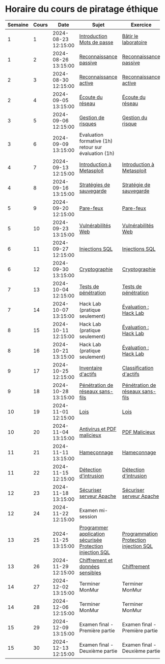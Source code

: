 # Horaire du cours de piratage éthique
Semaine|Cours|Date|Sujet|Exercice
--|--|--|--|--
1|1|2024-08-23 12:15:00|[Introduction](lecons/Introduction.md) <br/>[Mots de passe](lecons/Mots_de_passe.md)            |[Bâtir le laboratoire](exercices/Exercices_Laboratoire.md)
1|2|2024-08-26 13:15:00|[Reconnaissance passive](lecons/Reconnaissance_passive.md)|[Reconnaissance passive](exercices/Exercices_Reconnaissance_passive.md)
2|3|2024-08-30 12:15:00|[Reconnaissance active](lecons/Reconnaissance_active.md)|[Reconnaissance active](exercices/Reconnaissance_active.md) 
2|4|2024-09-05 13:15:00|[Écoute du réseau](lecons/Ecoute_reseau.md)|[Écoute du réseau](exercices/Ecoute_reseau.md)
3|5|2024-09-06 12:15:00|[Gestion de risques](lecons/Gestion_de_risques.md) |[Gestion du risque](exercices/Gestion_de_risques.md)
3|6|2024-09-09 13:15:00|Evaluation formative (1h)<br/>retour sur évaluation (1h)                |
4|7|2024-09-13 12:15:00|[Introduction à Metasploit](lecons/Intro_Metasploit.md)|[Introduction à Metasploit](exercices/Intro_Metasploit.md)
4|8|2024-09-16 13:15:00|[Stratégies de sauvegarde](lecons/Strategies_sauvegarde.md)                  |[Stratégie de sauvegarde](exercices/strategie_sauvegarde.md)
5|9|2024-09-20 12:15:00|[Pare-feux](lecons/Pare_feu.md)|[Pare-feux](exercices/Pare_feu.md)
5|10|2024-09-23 13:15:00|[Vulnérabilités Web](lecons/Vulnerabilites_Web.md)|[Vulnérabilités Web](exercices/Vulnerabilites_Web.md)
6|11|2024-09-27 12:15:00|[Injections SQL](lecons/Injection_SQL.md)|[Injections SQL](exercices/Injection_SQL.md)
6|12|2024-09-30 13:15:00|[Cryptographie](lecons/Cryptographie.md)|[Cryptographie](exercices/Cryptographie.md)
7|13|2024-10-04 12:15:00|[Tests de pénétration](lecons/Tests_penetration.md)|[Tests de pénétration](exercices/Tests_penetration.md)
7|14|2024-10-07 13:15:00|Hack Lab (pratique seulement)|[Évaluation : Hack Lab](evaluations/Hack_lab.md)
8|15|2024-10-11 12:15:00|Hack Lab (pratique seulement)|[Évaluation : Hack Lab](evaluations/Hack_lab.md)
8|16|2024-10-21 13:15:00|Hack Lab (pratique seulement)|[Évaluation : Hack Lab](evaluations/Hack_lab.md)
9|17|2024-10-25 12:15:00|[Inventaire d'actifs](lecons/Inventaire_Actifs.md)|[Classification d'actifs](exercices/classification_actifs.md)
9|18|2024-10-28 13:15:00|[Pénétration de réseaux sans-fils](lecons/Penetration_reseau_sans_fils.md)|[Pénétration de réseaux sans-fils](exercices/Penetration_reseau_sans_fils.md)
10|19|2024-11-01 12:15:00|[Lois](lecons/Lois.md)|[Lois](exercices/Lois.md)
10|20|2024-11-04 13:15:00|[Antivirus et PDF malicieux](lecons/Antivirus_et_PDF_malicieux.md)|[PDF Malicieux](exercices/PDF_Malicieux.md)
11|21|2024-11-11 13:15:00|[Hameçonnage](lecons/Hameconnage.md)  |[Hameconnage](exercices/Hameconnage.md)
11|22|2024-11-15 12:15:00|[Détection d'intrusion](lecons/Detection_intrusion.md)       |[Détection d'intrusion](exercices/Detection_intrusion.md)
12|23|2024-11-18 13:15:00|[Sécuriser serveur Apache](lecons/Securiser_Apache.md)|[Sécuriser serveur Apache](exercices/Securiser_Apache.md)
12|24|2024-11-22 12:15:00|Examen mi-session   |
13|25|2024-11-25 13:15:00|[Programmer application sécurisée](lecons/Programmer_application_securisee.md) <br/> [Protection injection SQL](lecons/Protection_Injection_SQL.md)|[Programmation](exercices/Programmer_application_securisee.md) <br/>[Protection injection SQL](exercices/Proteger_injection_SQL.md)
13|26|2024-11-29 12:15:00|[Chiffrement et données sensibles](lecons/Chiffrement_et_donnees_sensibles.md)|[Chiffrement](exercices/Chiffrement.md) 
14|27|2024-12-02 13:15:00|Terminer MonMur|Terminer MonMur
14|28|2024-12-06 12:15:00|Terminer MonMur|Terminer MonMur
15|29|2024-12-09 13:15:00|Examen final - Première partie|Examen final - Première partie
15|30|2024-12-13 12:15:00|Examen final - Deuxième partie|Examen final - Deuxième partie
